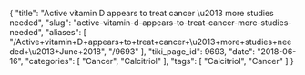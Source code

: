 {
    "title": "Active vitamin D appears to treat cancer \u2013 more studies needed",
    "slug": "active-vitamin-d-appears-to-treat-cancer-more-studies-needed",
    "aliases": [
        "/Active+vitamin+D+appears+to+treat+cancer+\u2013+more+studies+needed+\u2013+June+2018",
        "/9693"
    ],
    "tiki_page_id": 9693,
    "date": "2018-06-16",
    "categories": [
        "Cancer",
        "Calcitriol"
    ],
    "tags": [
        "Calcitriol",
        "Cancer"
    ]
}